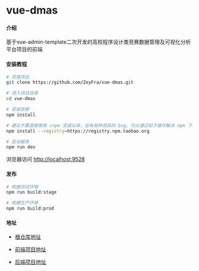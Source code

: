 # vue-dmas

#### 介绍
基于vue-admin-template二次开发的高校程序设计类竞赛数据管理及可视化分析平台项目的前端


#### 安装教程

```bash
# 克隆项目
git clone https://github.com/ZeyFra/vue-dmas.git

# 进入项目目录
cd vue-dmas

# 安装依赖
npm install

# 建议不要直接使用 cnpm 安装以来，会有各种诡异的 bug。可以通过如下操作解决 npm 下载速度慢的问题
npm install --registry=https://registry.npm.taobao.org

# 启动服务
npm run dev
```

浏览器访问 [http://localhost:9528](http://localhost:9528)

#### 发布

```bash
# 构建测试环境
npm run build:stage

# 构建生产环境
npm run build:prod
```

#### 地址

- [根仓库地址](https://gitee.com/zeyfra/data-manage-analysis-system)

- [前端项目地址](https://gitee.com/zeyfra/vue-dmas)
- [后端项目地址](https://gitee.com/zeyfra/dmas-api)